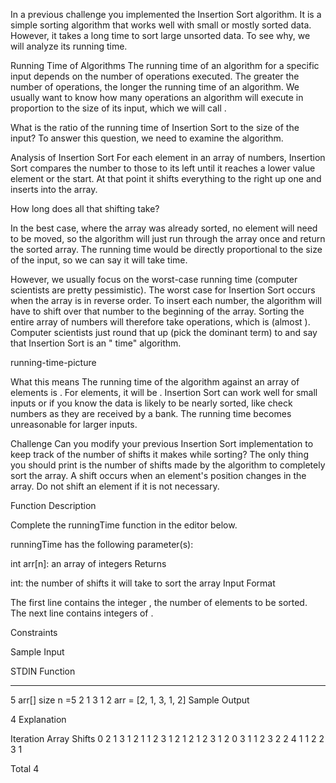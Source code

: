 In a previous challenge you implemented the Insertion Sort algorithm. It is a simple sorting algorithm that works well with small or mostly sorted data. However, it takes a long time to sort large unsorted data. To see why, we will analyze its running time.

Running Time of Algorithms
The running time of an algorithm for a specific input depends on the number of operations executed. The greater the number of operations, the longer the running time of an algorithm. We usually want to know how many operations an algorithm will execute in proportion to the size of its input, which we will call .

What is the ratio of the running time of Insertion Sort to the size of the input? To answer this question, we need to examine the algorithm.

Analysis of Insertion Sort
For each element  in an array of  numbers, Insertion Sort compares the number to those to its left until it reaches a lower value element or the start. At that point it shifts everything to the right up one and inserts  into the array.

How long does all that shifting take?

In the best case, where the array was already sorted, no element will need to be moved, so the algorithm will just run through the array once and return the sorted array. The running time would be directly proportional to the size of the input, so we can say it will take  time.

However, we usually focus on the worst-case running time (computer scientists are pretty pessimistic). The worst case for Insertion Sort occurs when the array is in reverse order. To insert each number, the algorithm will have to shift over that number to the beginning of the array. Sorting the entire array of  numbers will therefore take  operations, which is  (almost ). Computer scientists just round that up (pick the dominant term) to  and say that Insertion Sort is an " time" algorithm.

running-time-picture

What this means
The running time of the algorithm against an array of  elements is . For  elements, it will be . Insertion Sort can work well for small inputs or if you know the data is likely to be nearly sorted, like check numbers as they are received by a bank. The running time becomes unreasonable for larger inputs.

Challenge
Can you modify your previous Insertion Sort implementation to keep track of the number of shifts it makes while sorting? The only thing you should print is the number of shifts made by the algorithm to completely sort the array. A shift occurs when an element's position changes in the array. Do not shift an element if it is not necessary.

Function Description

Complete the runningTime function in the editor below.

runningTime has the following parameter(s):

int arr[n]: an array of integers
Returns

int: the number of shifts it will take to sort the array
Input Format

The first line contains the integer , the number of elements to be sorted.
The next line contains  integers of .

Constraints



Sample Input

STDIN       Function
-----       --------
5           arr[] size n =5
2 1 3 1 2   arr = [2, 1, 3, 1, 2]
Sample Output

4
Explanation

Iteration   Array      Shifts
0           2 1 3 1 2
1           1 2 3 1 2     1
2           1 2 3 1 2     0
3           1 1 2 3 2     2
4           1 1 2 2 3     1

Total                     4
